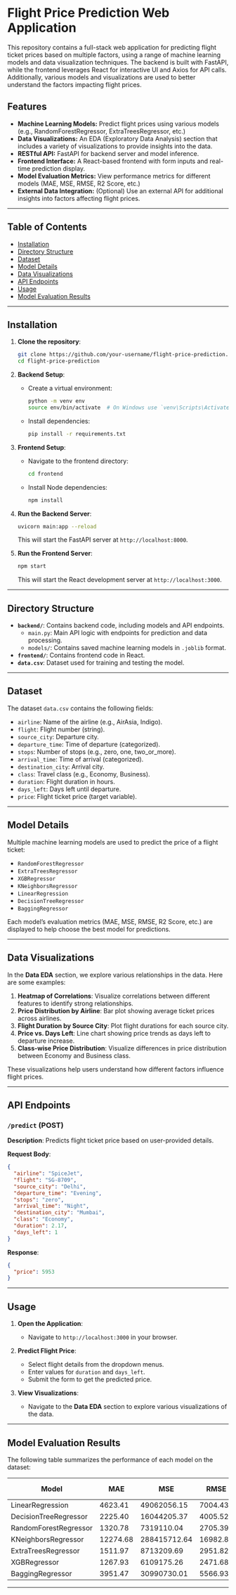 
# Flight Price Prediction Web Application

This repository contains a full-stack web application for predicting flight ticket prices based on multiple factors, using a range of machine learning models and data visualization techniques. The backend is built with FastAPI, while the frontend leverages React for interactive UI and Axios for API calls. Additionally, various models and visualizations are used to better understand the factors impacting flight prices.

## Features
- **Machine Learning Models:** Predict flight prices using various models (e.g., RandomForestRegressor, ExtraTreesRegressor, etc.)
- **Data Visualizations:** An EDA (Exploratory Data Analysis) section that includes a variety of visualizations to provide insights into the data.
- **RESTful API:** FastAPI for backend server and model inference.
- **Frontend Interface:** A React-based frontend with form inputs and real-time prediction display.
- **Model Evaluation Metrics:** View performance metrics for different models (MAE, MSE, RMSE, R2 Score, etc.)
- **External Data Integration:** (Optional) Use an external API for additional insights into factors affecting flight prices.

---

## Table of Contents
- [Installation](#installation)
- [Directory Structure](#directory-structure)
- [Dataset](#dataset)
- [Model Details](#model-details)
- [Data Visualizations](#data-visualizations)
- [API Endpoints](#api-endpoints)
- [Usage](#usage)
- [Model Evaluation Results](#model-evaluation-results)

---

## Installation

1. **Clone the repository**:
   ```bash
   git clone https://github.com/your-username/flight-price-prediction.git
   cd flight-price-prediction
   ```

2. **Backend Setup**:
   - Create a virtual environment:
     ```bash
     python -m venv env
     source env/bin/activate  # On Windows use `venv\Scripts\Activate`
     ```
   - Install dependencies:
     ```bash
     pip install -r requirements.txt
     ```

3. **Frontend Setup**:
   - Navigate to the frontend directory:
     ```bash
     cd frontend
     ```
   - Install Node dependencies:
     ```bash
     npm install
     ```

4. **Run the Backend Server**:
   ```bash
   uvicorn main:app --reload
   ```
   This will start the FastAPI server at `http://localhost:8000`.

5. **Run the Frontend Server**:
   ```bash
   npm start
   ```
   This will start the React development server at `http://localhost:3000`.

---

## Directory Structure

- **`backend/`**: Contains backend code, including models and API endpoints.
  - `main.py`: Main API logic with endpoints for prediction and data processing.
  - `models/`: Contains saved machine learning models in `.joblib` format.
- **`frontend/`**: Contains frontend code in React.
- **`data.csv`**: Dataset used for training and testing the model.

---

## Dataset

The dataset `data.csv` contains the following fields:
- `airline`: Name of the airline (e.g., AirAsia, Indigo).
- `flight`: Flight number (string).
- `source_city`: Departure city.
- `departure_time`: Time of departure (categorized).
- `stops`: Number of stops (e.g., zero, one, two_or_more).
- `arrival_time`: Time of arrival (categorized).
- `destination_city`: Arrival city.
- `class`: Travel class (e.g., Economy, Business).
- `duration`: Flight duration in hours.
- `days_left`: Days left until departure.
- `price`: Flight ticket price (target variable).

---

## Model Details

Multiple machine learning models are used to predict the price of a flight ticket:
- `RandomForestRegressor`
- `ExtraTreesRegressor`
- `XGBRegressor`
- `KNeighborsRegressor`
- `LinearRegression`
- `DecisionTreeRegressor`
- `BaggingRegressor`

Each model’s evaluation metrics (MAE, MSE, RMSE, R2 Score, etc.) are displayed to help choose the best model for predictions.

---

## Data Visualizations

In the **Data EDA** section, we explore various relationships in the data. Here are some examples:

1. **Heatmap of Correlations**: Visualize correlations between different features to identify strong relationships.
2. **Price Distribution by Airline**: Bar plot showing average ticket prices across airlines.
3. **Flight Duration by Source City**: Plot flight durations for each source city.
4. **Price vs. Days Left**: Line chart showing price trends as days left to departure increase.
5. **Class-wise Price Distribution**: Visualize differences in price distribution between Economy and Business class.

These visualizations help users understand how different factors influence flight prices.

---

## API Endpoints

### `/predict` (POST)
**Description**: Predicts flight ticket price based on user-provided details.

**Request Body**:
```json
{
  "airline": "SpiceJet",
  "flight": "SG-8709",
  "source_city": "Delhi",
  "departure_time": "Evening",
  "stops": "zero",
  "arrival_time": "Night",
  "destination_city": "Mumbai",
  "class": "Economy",
  "duration": 2.17,
  "days_left": 1
}
```

**Response**:
```json
{
  "price": 5953
}
```

---

## Usage

1. **Open the Application**:
   - Navigate to `http://localhost:3000` in your browser.

2. **Predict Flight Price**:
   - Select flight details from the dropdown menus.
   - Enter values for `duration` and `days_left`.
   - Submit the form to get the predicted price.

3. **View Visualizations**:
   - Navigate to the **Data EDA** section to explore various visualizations of the data.

---

## Model Evaluation Results

The following table summarizes the performance of each model on the dataset:

| Model                  | MAE     | MSE         | RMSE    | R2 Score | RMSLE | Adjusted R2 Score |
|------------------------|---------|-------------|---------|----------|-------|--------------------|
| LinearRegression       | 4623.41 | 49062056.15 | 7004.43 | 0.904672 | 8.854 | 0.904662          |
| DecisionTreeRegressor  | 2225.40 | 16044205.37 | 4005.52 | 0.968826 | 8.295 | 0.968823          |
| RandomForestRegressor  | 1320.78 | 7319110.04  | 2705.39 | 0.985779 | 7.903 | 0.985777          |
| KNeighborsRegressor    | 12274.68| 288415712.64| 16982.81| 0.439607 | 9.74  | 0.439544          |
| ExtraTreesRegressor    | 1511.97 | 8713209.69  | 2951.82 | 0.98307  | 7.99  | 0.983068          |
| XGBRegressor           | 1267.93 | 6109175.26  | 2471.68 | 0.98813  | 7.813 | 0.988129          |
| BaggingRegressor       | 3951.47 | 30990730.01 | 5566.93 | 0.939785 | 8.625 | 0.939778          |

---

